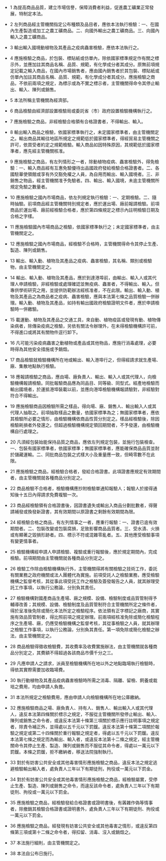 * 1 為提高商品品質，建立市場信譽，保障消費者利益，促進農工礦業正常發展，特制定本法。

* 2 左列商品經主管機關指定公布種類及品目者，應依本法執行檢驗：一、在國內生產製造或加工之農工礦商品。二、向國外輸出之農工礦商品。三、向國內輸入之農工礦商品。

* 3 輸出輸入國境動植物及其產品之疫病蟲害檢驗，應依本法執行之。

* 4 應施檢驗之商品，於包裝、標貼紙或仿單內，除依國家標準規定作有關之標示外，並應加註其商品名稱、品質、規範，有化學成分者其成分。原無前項規定記載之輸入商品，在國內市場銷售者，應由國內銷售者於其包裝、標貼紙或仿單內加註其商品名稱、品質、規範，有化學成分者其成分。應施檢驗之商品，不依前兩項之規定，為標示或為不實之標示者，主管機關得命令其停止輸出、輸入、陳列或銷售。

* 5 本法所稱主管機關為經濟部。

* 6 商品檢驗由經濟部設置檢驗局或委託省（市）政府設置檢驗機構執行之。

* 7 應施檢驗之商品，非經檢驗合格領有合格證書者，不得輸出、輸入。

* 8 輸出輸入商品之檢驗，依國家標準執行之，未定國家標準者，由主管機關定之。輸出商品其輸往地區所規定之規範低於國家標準者，得經貿易主管機關之許可，依買受者約定之規範檢驗。輸入商品如因特殊原因，其規範低於國家標準者，應先經主管機關核准。

* 9 應施檢驗之商品，有左列情形之一者，除動植物疫病、蟲害檢驗外，得免檢驗：一、輸入商品經有互惠免驗優待出品國政府發給檢驗合格證書者。二、各國駐華使領館或享有外交豁免權之人員，為自用而輸出、輸入國境者。三、非銷售之物品，經主管機關准予免驗者。四、輸出、輸入國境，未逾主管機關所規定免驗之數量者。

* 10 應施檢驗之國內市場商品，依左列規定執行檢驗：一、定期檢驗。二、隨時抽驗。前項商品經主管機關特別規定者，應於運出場、廠前報請檢驗。前項商品於運出場、廠前經檢驗合格者，應於第四條規定之標示內註明檢驗日期及合格之字樣。

* 11 應施檢驗國內市場商品之檢驗，依國家標準執行之；未定國家標準者，由主管機關定之。

* 12 應施檢驗之國內市場商品，經檢驗不合格時，主管機關得命令其停止生產、製造、陳列或銷售。

* 13 輸出、輸入動、植物及其產品之疫病、蟲害檢驗，其名稱、類別或檢驗物，由主管機關定之。

* 14 輸出、輸入動、植物及其產品，應於到達港埠前，由輸出、輸入人或其代理人申請檢驗，非經檢驗或處理確認並無疫病、蟲害者，不得輸出、輸入。但專供學術研究之用，並提供防範辦法經核准者，不在此限。輸出、輸入動、植物及其產品之為商品者之疫病、蟲害檢驗，應與本法第七條之品質檢驗一併辦理。輸入動、植物及其產品，如持有輸出國政府檢驗證明文件者，應於申請檢驗時一併繳驗。

* 15 載運動、植物及其產品之交通工具，來自動、植物疫區或發現有動、植物傳染病者，除傳染疫病之檢驗，另依有關法令辦理外，在未得檢驗機構許可前，不得進口或將其有關物件逕行卸下。

* 16 凡可能污染疫病蟲害之動植物或產品或其他物品，應施行消毒處理，必要時得為其他安全措施或予銷燬。

* 17 商品檢驗就檢驗機構所在地或輸出、輸入港埠行之，但得經請求就生產場、廠、集散地點執行檢驗。

* 18 應報請檢驗之商品，應由場、廠負責人、輸出、輸入人或其代理人，向檢驗機構報請檢驗。同批報驗商品應為同品目、同等級、同型式。經產地檢驗而輸出國境者，於運抵港埠裝載以前，並應向港埠檢驗機構報請驗對，非經驗對符合不得輸出。

* 19 應施檢驗商品因檢驗所需之樣品，得向場、廠、銷售人、輸出輸入人或其代理人抽取之。前項抽取樣品之數量，依國家標準為之；無國家標準者，應依其檢驗所必要之情形，由檢驗機構依商品性質分別定之。樣品經檢驗後，除因檢驗耗損者外發還之。但超過檢驗機構規定領回期間者，不予發還，由檢驗機構自行處理之。

* 20 凡須經包裝始能保持品質之商品，應依左列規定包裝，並施行包裝檢查。一、包裝有國家標準者，依國家標準；無國家標準者，應能確保商品品質並耐於儲藏運輸。二、同批商品包裝之式樣大小及重量應一致，但畸零數不在此限。

* 21 應施檢驗之商品，經檢驗合格者，發給合格證書。此項證書應規定有效期間者，由主管機關就各種商品分別定之。

* 22 商品檢驗不合格者，檢驗機構應抄附檢驗單通知報驗人；報驗人於接得通知後十五日內得請求免費複驗一次。

* 23 商品經檢驗領有合格證書後，因證書遺失或輸出入商品分劃批數者，得聲請補發或換發新證書，其有效期間以原證書之剩餘有效期間為限。

* 24 經檢驗合格之商品，有左列情事之一者，應重行報驗：一、證書已逾有效期間者。二、包裝改變或包裝腐損，足致影響商品品質者。三、受水漬、火損或有顯著之毀損形跡者。四、標示不符或混雜零亂者。五、其他應受檢驗事項有變更情事者。

* 25 檢驗機構經申請人申請檢驗、複驗或重行報驗後，應於規定期間內，完成檢驗。前項期間由主管機關就各種商品分別定之。

* 26 檢驗工作除由檢驗機構執行外，主管機關得將有關檢驗之技術工作，委託有關業務之政府機關或法人團體代為實施。前項受託人之檢驗業務，應受檢驗機構之監督考核，其從事此項受託工作之檢驗及簽發報告之人員，就其辦理受託工作事項，以執行公務論，分別負其責任。

* 27 檢驗機構對國產商品生產場、廠之規模、設備、檢驗制度或品質管制得予輔導改善；其規模、設備、檢驗制度及品質管制符合主管機關所定之條件者，得於呈准後免除或簡化本法所定之檢驗程序。依法領有正字標記之廠商，其實施有效品質管制者，得比照前項之規定辦理。前兩項經核准免除或簡化檢驗程序之生產場、廠，仍應受檢驗機構之監督考核，其從事檢驗之人員，就其辦理之檢驗工作事項，以執行公務論，分別負其責任。第一項免除或簡化檢驗之辦法，由主管機關定之。

* 28 商品檢驗得徵收檢驗費，其收費率及收費實施辦法，由主管機關就各種商品分別定之，其費額不得超過各該商品市價千分之三。

* 29 凡應申請人之請求，派員至檢驗機構所在地以外之地點臨場執行檢驗時，得依其實際需要加收臨場費。

* 30 執行動植物及其產品疫病蟲害檢驗時所需之消毒、隔離、留檢、飼養或栽培之費用，均由申請人負擔。

* 31 本法所規定之檢驗費用，應由申請人向檢驗機構所在地公庫繳納。

* 32 應施檢驗商品之場、廠負責人、持有人、銷售人、輸出輸入人或其代理人，違反本法第四條關於標示之規定，不服從主管機關所發停止輸出、輸入、陳列或銷售之命令者，或違反本法第十條第三項關於標示應行註明事項之規定者，除責令補正外，並得處以五千元以下罰鍰。違反本法第十條第二項關於報驗之規定或第二十四條關於重行報驗之規定者，得處以五千元以下罰鍰。違反本法第七條之規定而為輸出、輸入者，或違反本法第十二條之規定，經主管機關命令其停止生產、製造、陳列或銷售而不服從其命令者，得處以一萬元以下罰鍰。本條之罰鍰，拒不繳納者，移送法院強制執行。

* 33 對於有妨害公共安全或其他毒害情形應施檢驗之商品，違反本法之規定逃避檢驗輸出輸入者，處負責人三年以下有期徒刑，拘役或一萬元以下罰金。

* 34 對於有妨害公共安全或其他毒害情形應施檢驗之商品，經檢驗屬實，受停止生產、製造、陳列或銷售之命令，而違反該命令者，處負責人三年以下有期徒刑、拘役或一萬元以下罰金。

* 35 應施檢驗之商品，經檢驗發給合格證書或證明書後，有羼雜作偽等情事者，除撤銷其檢驗合格證書或證明書外，處負責人三年以下有期徒刑、拘役或一萬元以下罰金。

* 36 應施檢驗之商品，經發現有妨害公共安全或其他毒害之情形，或違反第四條第三項或第十二條之命令者，得扣留、消毒、沒入或銷燬之。

* 37 本法施行細則，由主管機關定之。

* 38 本法自公布日施行。

